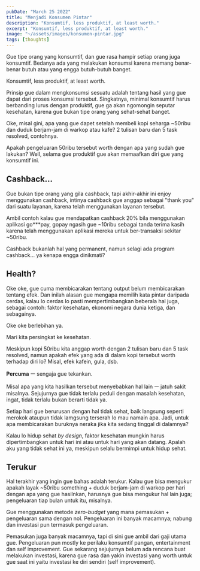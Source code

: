 ```yaml
---
pubDate: "March 25 2022"
title: "Menjadi Konsumen Pintar"
description: "Konsumtif, less produktif, at least worth."
excerpt: "Konsumtif, less produktif, at least worth."
image: "~/assets/images/konsumen-pintar.jpg"
tags: [thoughts]
---
```



Gue tipe orang yang konsumtif, dan gue rasa hampir setiap orang juga konsumtif. Bedanya ada yang melakukan konsumsi karena memang benar-benar butuh atau yang engga butuh-butuh banget.

Konsumtif, less produktif, at least worth.

Prinsip gue dalam mengkonsumsi sesuatu adalah tentang hasil yang gue dapat dari proses
konsumsi tersebut. Singkatnya, minimal konsumtif harus berbanding lurus dengan produktif,
gue ga akan ngomongin seputar kesehatan, karena gue bukan tipe orang yang sehat-sehat
banget.

Oke, misal gini, apa yang gue dapet setelah membeli kopi seharga ~50ribu dan duduk
berjam-jam di warkop atau kafe? 2 tulisan baru dan 5 task resolved, contohnya.

Apakah pengeluaran 50ribu tersebut worth dengan apa yang sudah gue lakukan? Well,
selama gue produktif gue akan memaafkan diri gue yang konsumtif ini.

## Cashback...

Gue bukan tipe orang yang gila cashback, tapi akhir-akhir ini enjoy menggunakan cashback,
intinya cashback gue anggap sebagai "thank you" dari suatu layanan, karena telah
menggunakan layanan tersebut.

Ambil contoh kalau gue mendapatkan cashback 20% bila menggunakan aplikasi go\*\*\*pay,
gopay ngasih gue ~10ribu sebagai tanda terima kasih karena telah menggunakan aplikasi
mereka untuk ber-transaksi sekitar ~50ribu.

Cashback bukanlah hal yang permanent, namun selagi ada program cashback... ya kenapa
engga dinikmati?

## Health?

Oke oke, gue cuma membicarakan tentang output belum membicarakan tentang efek.
Dan inilah alasan gue mengapa memilih kata pintar daripada cerdas, kalau lo cerdas lo pasti mempertimbangkan beberala hal juga, sebagai contoh: faktor kesehatan, ekonomi negara dunia ketiga, dan sebagainya.

Oke oke berlebihan ya.

Mari kita persingkat ke kesehatan.

Meskipun kopi 50ribu kita anggap worth dengan 2 tulisan baru dan 5 task resolved, namun apakah efek yang ada di dalam kopi tersebut worth terhadap diri lo? Misal, efek kafein, gula, dsb.

**Percuma** ㅡ sengaja gue tekankan.

Misal apa yang kita hasilkan tersebut menyebabkan hal lain ㅡ jatuh sakit misalnya.
Sejujurnya gue tidak terlalu peduli dengan masalah kesehatan, ingat, tidak terlalu bukan berarti tidak ya.

Setiap hari gue berurusan dengan hal tidak sehat, baik langsung seperti merokok ataupun tidak lamgsung terserah lo mau namain apa.
Jadi, untuk apa membicarakan buruknya neraka jika kita sedang tinggal di dalamnya?

Kalau lo hidup sehat _by design_, faktor kesehatan mungkin harus dipertimbangkan untuk hari ini atau untuk hari yang akan datang.
Apalah aku yang tidak sehat ini ya, meskipun selalu bermimpi untuk hidup sehat.

## Terukur

Hal terakhir yang ingin gue bahas adalah terukur.
Kalau gue bisa mengukur apakah layak ~50ribu something + duduk berjam-jam di warkop per hari dengan apa yang gue hasilnkan, harusnya gue bisa mengukur hal lain juga; pengeluaran tiap bulan untuk itu, misalnya.

Gue menggunakan metode _zero-budget_ yang mana pemasukan + pengeluaran sama dengan nol.
Pengeluaran ini banyak macamnya; nabung dan investasi pun termasuk pengeluaran.

Pemasukan juga banyak macamnya, tapi di sini gue ambil dari gaji utama gue.
Pengeluaran pun mostly ke perilaku konsumtif pangan, entertainment dan self improvement.
Gue sekarang sejujurnya belum ada rencana buat melakukan investasi, karena gue rasa dan yakin investasi yang worth untuk gue saat ini yaitu investasi ke diri sendiri (self improvement).
